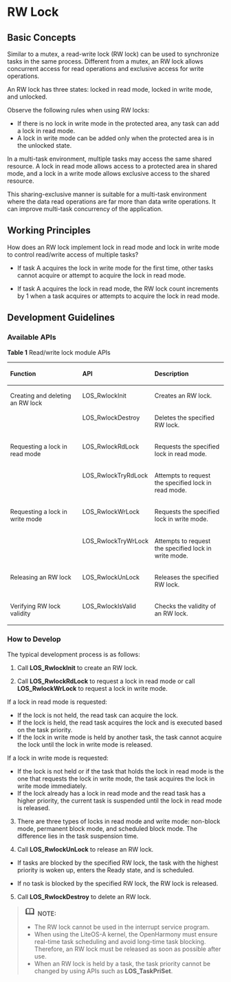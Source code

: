 # RW Lock


## Basic Concepts<a name="section4692105214260"></a>

Similar to a mutex, a read-write lock \(RW lock\) can be used to synchronize tasks in the same process. Different from a mutex, an RW lock allows concurrent access for read operations and exclusive access for write operations.

An RW lock has three states: locked in read mode, locked in write mode, and unlocked.

Observe the following rules when using RW locks:

-   If there is no lock in write mode in the protected area, any task can add a lock in read mode.
-   A lock in write mode can be added only when the protected area is in the unlocked state.

In a multi-task environment, multiple tasks may access the same shared resource. A lock in read mode allows access to a protected area in shared mode, and a lock in a write mode allows exclusive access to the shared resource.

This sharing-exclusive manner is suitable for a multi-task environment where the data read operations are far more than data write operations. It can improve multi-task concurrency of the application.

## Working Principles<a name="section1239111562720"></a>

How does an RW lock implement lock in read mode and lock in write mode to control read/write access of multiple tasks?

-   If task A acquires the lock in write mode for the first time, other tasks cannot acquire or attempt to acquire the lock in read mode.

-   If task A acquires the lock in read mode, the RW lock count increments by 1 when a task acquires or attempts to acquire the lock in read mode.

## Development Guidelines<a name="section11643194275"></a>

### Available APIs<a name="section15335332122717"></a>

**Table  1**  Read/write lock module APIs

<a name="table37108292611"></a>
<table><thead align="left"><tr id="row8711112919610"><th class="cellrowborder" valign="top" width="33.33333333333333%" id="mcps1.2.4.1.1"><p id="p3711102912617"><a name="p3711102912617"></a><a name="p3711102912617"></a>Function</p>
</th>
<th class="cellrowborder" valign="top" width="33.33333333333333%" id="mcps1.2.4.1.2"><p id="p1671110293610"><a name="p1671110293610"></a><a name="p1671110293610"></a>API</p>
</th>
<th class="cellrowborder" valign="top" width="33.33333333333333%" id="mcps1.2.4.1.3"><p id="p87114292617"><a name="p87114292617"></a><a name="p87114292617"></a>Description</p>
</th>
</tr>
</thead>
<tbody><tr id="row37115291166"><td class="cellrowborder" rowspan="2" valign="top" width="33.33333333333333%" headers="mcps1.2.4.1.1 "><p id="p1795312108911"><a name="p1795312108911"></a><a name="p1795312108911"></a>Creating and deleting an RW lock</p>
</td>
<td class="cellrowborder" valign="top" width="33.33333333333333%" headers="mcps1.2.4.1.2 "><p id="p1671120293611"><a name="p1671120293611"></a><a name="p1671120293611"></a>LOS_RwlockInit</p>
</td>
<td class="cellrowborder" valign="top" width="33.33333333333333%" headers="mcps1.2.4.1.3 "><p id="p171112291967"><a name="p171112291967"></a><a name="p171112291967"></a>Creates an RW lock.</p>
</td>
</tr>
<tr id="row17711329268"><td class="cellrowborder" valign="top" headers="mcps1.2.4.1.1 "><p id="p071114291864"><a name="p071114291864"></a><a name="p071114291864"></a>LOS_RwlockDestroy</p>
</td>
<td class="cellrowborder" valign="top" headers="mcps1.2.4.1.2 "><p id="p137111129965"><a name="p137111129965"></a><a name="p137111129965"></a>Deletes the specified RW lock.</p>
</td>
</tr>
<tr id="row5711192912616"><td class="cellrowborder" rowspan="2" valign="top" width="33.33333333333333%" headers="mcps1.2.4.1.1 "><p id="p86087143910"><a name="p86087143910"></a><a name="p86087143910"></a>Requesting a lock in read mode</p>
</td>
<td class="cellrowborder" valign="top" width="33.33333333333333%" headers="mcps1.2.4.1.2 "><p id="p1171112295614"><a name="p1171112295614"></a><a name="p1171112295614"></a>LOS_RwlockRdLock</p>
</td>
<td class="cellrowborder" valign="top" width="33.33333333333333%" headers="mcps1.2.4.1.3 "><p id="p1271110291969"><a name="p1271110291969"></a><a name="p1271110291969"></a>Requests the specified lock in read mode.</p>
</td>
</tr>
<tr id="row1571162918615"><td class="cellrowborder" valign="top" headers="mcps1.2.4.1.1 "><p id="p1564192618292"><a name="p1564192618292"></a><a name="p1564192618292"></a>LOS_RwlockTryRdLock</p>
</td>
<td class="cellrowborder" valign="top" headers="mcps1.2.4.1.2 "><p id="p107118291660"><a name="p107118291660"></a><a name="p107118291660"></a>Attempts to request the specified lock in read mode.</p>
</td>
</tr>
<tr id="row189551130172817"><td class="cellrowborder" rowspan="2" valign="top" width="33.33333333333333%" headers="mcps1.2.4.1.1 "><p id="p7951153082815"><a name="p7951153082815"></a><a name="p7951153082815"></a>Requesting a lock in write mode</p>
</td>
<td class="cellrowborder" valign="top" width="33.33333333333333%" headers="mcps1.2.4.1.2 "><p id="p111591404308"><a name="p111591404308"></a><a name="p111591404308"></a>LOS_RwlockWrLock</p>
</td>
<td class="cellrowborder" valign="top" width="33.33333333333333%" headers="mcps1.2.4.1.3 "><p id="p11951183013281"><a name="p11951183013281"></a><a name="p11951183013281"></a>Requests the specified lock in write mode.</p>
</td>
</tr>
<tr id="row199551530122820"><td class="cellrowborder" valign="top" headers="mcps1.2.4.1.1 "><p id="p32171573014"><a name="p32171573014"></a><a name="p32171573014"></a>LOS_RwlockTryWrLock</p>
</td>
<td class="cellrowborder" valign="top" headers="mcps1.2.4.1.2 "><p id="p5951123092819"><a name="p5951123092819"></a><a name="p5951123092819"></a>Attempts to request the specified lock in write mode.</p>
</td>
</tr>
<tr id="row1642820328301"><td class="cellrowborder" valign="top" width="33.33333333333333%" headers="mcps1.2.4.1.1 "><p id="p1542823210305"><a name="p1542823210305"></a><a name="p1542823210305"></a>Releasing an RW lock</p>
</td>
<td class="cellrowborder" valign="top" width="33.33333333333333%" headers="mcps1.2.4.1.2 "><p id="p174281324308"><a name="p174281324308"></a><a name="p174281324308"></a>LOS_RwlockUnLock</p>
</td>
<td class="cellrowborder" valign="top" width="33.33333333333333%" headers="mcps1.2.4.1.3 "><p id="p1342810327309"><a name="p1342810327309"></a><a name="p1342810327309"></a>Releases the specified RW lock.</p>
</td>
</tr>
<tr id="row11318134133111"><td class="cellrowborder" valign="top" width="33.33333333333333%" headers="mcps1.2.4.1.1 "><p id="p73182345312"><a name="p73182345312"></a><a name="p73182345312"></a>Verifying RW lock validity</p>
</td>
<td class="cellrowborder" valign="top" width="33.33333333333333%" headers="mcps1.2.4.1.2 "><p id="p1031813416318"><a name="p1031813416318"></a><a name="p1031813416318"></a>LOS_RwlockIsValid</p>
</td>
<td class="cellrowborder" valign="top" width="33.33333333333333%" headers="mcps1.2.4.1.3 "><p id="p43187342311"><a name="p43187342311"></a><a name="p43187342311"></a>Checks the validity of an RW lock.</p>
</td>
</tr>
</tbody>
</table>

### How to Develop<a name="section14774114882714"></a>

The typical development process is as follows: 

1. Call  **LOS\_RwlockInit**  to create an RW lock.

2. Call  **LOS\_RwlockRdLock**  to request a lock in read mode or call  **LOS\_RwlockWrLock**  to request a lock in write mode.

If a lock in read mode is requested:

-   If the lock is not held, the read task can acquire the lock.
-   If the lock is held, the read task acquires the lock and is executed based on the task priority.
-   If the lock in write mode is held by another task, the task cannot acquire the lock until the lock in write mode is released.

If a lock in write mode is requested:

-   If the lock is not held or if the task that holds the lock in read mode is the one that requests the lock in write mode, the task acquires the lock in write mode immediately.
-   If the lock already has a lock in read mode and the read task has a higher priority, the current task is suspended until the lock in read mode is released.

3. There are three types of locks in read mode and write mode: non-block mode, permanent block mode, and scheduled block mode. The difference lies in the task suspension time.

4. Call  **LOS\_RwlockUnLock**  to release an RW lock.

-   If tasks are blocked by the specified RW lock, the task with the highest priority is woken up, enters the Ready state, and is scheduled.

-   If no task is blocked by the specified RW lock, the RW lock is released.

5. Call  **LOS\_RwlockDestroy**  to delete an RW lock.

>![](../public_sys-resources/icon-note.gif) **NOTE:** 
>-   The RW lock cannot be used in the interrupt service program.
>-   When using the LiteOS-A kernel, the OpenHarmony must ensure real-time task scheduling and avoid long-time task blocking. Therefore, an RW lock must be released as soon as possible after use.
>-   When an RW lock is held by a task, the task priority cannot be changed by using APIs such as  **LOS\_TaskPriSet**.

